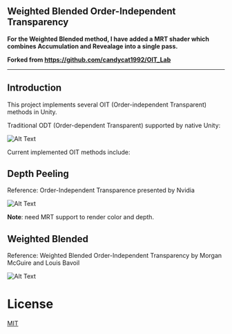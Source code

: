 
## Weighted Blended Order-Independent Transparency

**For the Weighted Blended method, I have added a MRT shader which combines Accumulation and Revealage into a single pass.**

**Forked from https://github.com/candycat1992/OIT_Lab**

---

## Introduction

This project implements several OIT (Order-independent Transparent) methods in Unity.

Traditional ODT (Order-dependent Transparent) supported by native Unity:

![Alt Text](https://github.com/candycat1992/OIT_Lab/blob/master/Screenshots/ODT.gif)

Current implemented OIT methods include:

## Depth Peeling

Reference: Order-Independent Transparence presented by Nvidia

![Alt Text](https://github.com/candycat1992/OIT_Lab/blob/master/Screenshots/DepthPeeling.gif)

**Note**: need MRT support to render color and depth.

## Weighted Blended

Reference: Weighted Blended Order-Independent Transparency by Morgan McGuire and Louis Bavoil

![Alt Text](https://github.com/candycat1992/OIT_Lab/blob/master/Screenshots/WeightedBlended.gif)

# License

[MIT](https://github.com/candycat1992/OIT_Lab/blob/master/LICENSE.md)
